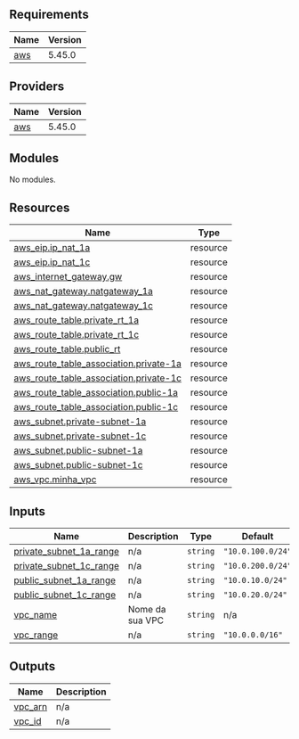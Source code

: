 ## Requirements

| Name | Version |
|------|---------|
| <a name="requirement_aws"></a> [aws](#requirement\_aws) | 5.45.0 |

## Providers

| Name | Version |
|------|---------|
| <a name="provider_aws"></a> [aws](#provider\_aws) | 5.45.0 |

## Modules

No modules.

## Resources

| Name | Type |
|------|------|
| [aws_eip.ip_nat_1a](https://registry.terraform.io/providers/hashicorp/aws/5.45.0/docs/resources/eip) | resource |
| [aws_eip.ip_nat_1c](https://registry.terraform.io/providers/hashicorp/aws/5.45.0/docs/resources/eip) | resource |
| [aws_internet_gateway.gw](https://registry.terraform.io/providers/hashicorp/aws/5.45.0/docs/resources/internet_gateway) | resource |
| [aws_nat_gateway.natgateway_1a](https://registry.terraform.io/providers/hashicorp/aws/5.45.0/docs/resources/nat_gateway) | resource |
| [aws_nat_gateway.natgateway_1c](https://registry.terraform.io/providers/hashicorp/aws/5.45.0/docs/resources/nat_gateway) | resource |
| [aws_route_table.private_rt_1a](https://registry.terraform.io/providers/hashicorp/aws/5.45.0/docs/resources/route_table) | resource |
| [aws_route_table.private_rt_1c](https://registry.terraform.io/providers/hashicorp/aws/5.45.0/docs/resources/route_table) | resource |
| [aws_route_table.public_rt](https://registry.terraform.io/providers/hashicorp/aws/5.45.0/docs/resources/route_table) | resource |
| [aws_route_table_association.private-1a](https://registry.terraform.io/providers/hashicorp/aws/5.45.0/docs/resources/route_table_association) | resource |
| [aws_route_table_association.private-1c](https://registry.terraform.io/providers/hashicorp/aws/5.45.0/docs/resources/route_table_association) | resource |
| [aws_route_table_association.public-1a](https://registry.terraform.io/providers/hashicorp/aws/5.45.0/docs/resources/route_table_association) | resource |
| [aws_route_table_association.public-1c](https://registry.terraform.io/providers/hashicorp/aws/5.45.0/docs/resources/route_table_association) | resource |
| [aws_subnet.private-subnet-1a](https://registry.terraform.io/providers/hashicorp/aws/5.45.0/docs/resources/subnet) | resource |
| [aws_subnet.private-subnet-1c](https://registry.terraform.io/providers/hashicorp/aws/5.45.0/docs/resources/subnet) | resource |
| [aws_subnet.public-subnet-1a](https://registry.terraform.io/providers/hashicorp/aws/5.45.0/docs/resources/subnet) | resource |
| [aws_subnet.public-subnet-1c](https://registry.terraform.io/providers/hashicorp/aws/5.45.0/docs/resources/subnet) | resource |
| [aws_vpc.minha_vpc](https://registry.terraform.io/providers/hashicorp/aws/5.45.0/docs/resources/vpc) | resource |

## Inputs

| Name | Description | Type | Default | Required |
|------|-------------|------|---------|:--------:|
| <a name="input_private_subnet_1a_range"></a> [private\_subnet\_1a\_range](#input\_private\_subnet\_1a\_range) | n/a | `string` | `"10.0.100.0/24"` | no |
| <a name="input_private_subnet_1c_range"></a> [private\_subnet\_1c\_range](#input\_private\_subnet\_1c\_range) | n/a | `string` | `"10.0.200.0/24"` | no |
| <a name="input_public_subnet_1a_range"></a> [public\_subnet\_1a\_range](#input\_public\_subnet\_1a\_range) | n/a | `string` | `"10.0.10.0/24"` | no |
| <a name="input_public_subnet_1c_range"></a> [public\_subnet\_1c\_range](#input\_public\_subnet\_1c\_range) | n/a | `string` | `"10.0.20.0/24"` | no |
| <a name="input_vpc_name"></a> [vpc\_name](#input\_vpc\_name) | Nome da sua VPC | `string` | n/a | yes |
| <a name="input_vpc_range"></a> [vpc\_range](#input\_vpc\_range) | n/a | `string` | `"10.0.0.0/16"` | no |

## Outputs

| Name | Description |
|------|-------------|
| <a name="output_vpc_arn"></a> [vpc\_arn](#output\_vpc\_arn) | n/a |
| <a name="output_vpc_id"></a> [vpc\_id](#output\_vpc\_id) | n/a |
